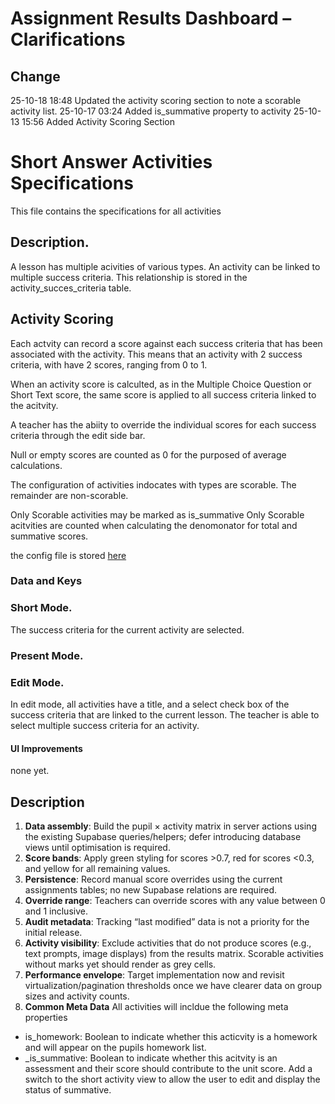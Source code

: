 
# Assignment Results Dashboard – Clarifications

## Change 
25-10-18 18:48    Updated the activity scoring section to note a scorable activity list. 
25-10-17 03:24    Added is_summative property to activity
25-10-13 15:56    Added Activity Scoring Section


# Short Answer Activities Specifications
This file contains the specifications for all activities

## Description.

A lesson has multiple acivities of various types.
An activity can be linked to multiple success criteria.  This relationship is stored in the activity_succes_criteria table.

## Activity Scoring

Each actvity can record a score against each success criteria that has been associated with the activity.  This means that an activity with 2 success criteria, with have 2 scores, ranging from 0 to 1.

When an activity score is calculted, as in the Multiple Choice Question or Short Text score, the same score is applied to all success criteria linked to the acitvity.

A teacher has the abiity to override the individual scores for each success criteria through the edit side bar. 

Null or empty scores are counted as 0 for the purposed of average calculations.

The configuration of activities indocates with types are scorable.  The remainder are non-scorable.

Only Scorable activities may be marked as is_summative
Only Scorable acitvities are counted when calculating the denomonator for total and summative scores.

the config file is stored [here](/Users/leroysalih/nodejs/planner-005/src/dino.config.ts)

### Data and Keys


### Short Mode.

The success criteria for the current activity are selected.

### Present Mode.


### Edit Mode.
In edit mode, all activities have a title, and a select check box of the success criteria that are linked to the current lesson.  The teacher is able to select multiple success criteria for an activity.



#### UI Improvements
none yet.



## Description
1. **Data assembly**: Build the pupil × activity matrix in server actions using the existing Supabase queries/helpers; defer introducing database views until optimisation is required.
2. **Score bands**: Apply green styling for scores >0.7, red for scores <0.3, and yellow for all remaining values.
3. **Persistence**: Record manual score overrides using the current assignments tables; no new Supabase relations are required.
4. **Override range**: Teachers can override scores with any value between 0 and 1 inclusive.
5. **Audit metadata**: Tracking “last modified” data is not a priority for the initial release.
6. **Activity visibility**: Exclude activities that do not produce scores (e.g., text prompts, image displays) from the results matrix. Scorable activities without marks yet should render as grey cells.
7. **Performance envelope**: Target implementation now and revisit virtualization/pagination thresholds once we have clearer data on group sizes and activity counts.
8. **Common Meta Data** All activities will incldue the following meta properties
- is_homework: Boolean to indicate whether this acticvity is a homework and will appear on the pupils homework list.
- _is_summative: Boolean to indicate whether this acitvity is an assessment and their score should contribute to the unit score.  Add a switch to the short activity view to allow the user to edit and display the status of summative.